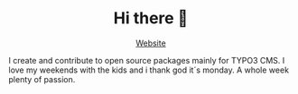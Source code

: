 <h1 align="center">Hi there 👋</h1>

<p align="center">
  <a href="https://www.schreibersebastian.de/" target="_blank">Website</a>
</p>

I create and contribute to open source packages mainly for TYPO3 CMS. I love my weekends with the kids and i thank god it´s monday. A whole week plenty of passion.

<!--
**sabbelasichon/sabbelasichon** is a ✨ _special_ ✨ repository because its `README.md` (this file) appears on your GitHub profile.

Here are some ideas to get you started:

- 🔭 I’m currently working on ...
- 🌱 I’m currently learning ...
- 👯 I’m looking to collaborate on ...
- 🤔 I’m looking for help with ...
- 💬 Ask me about ...
- 📫 How to reach me: ...
- 😄 Pronouns: ...
- ⚡ Fun fact: ...
-->
